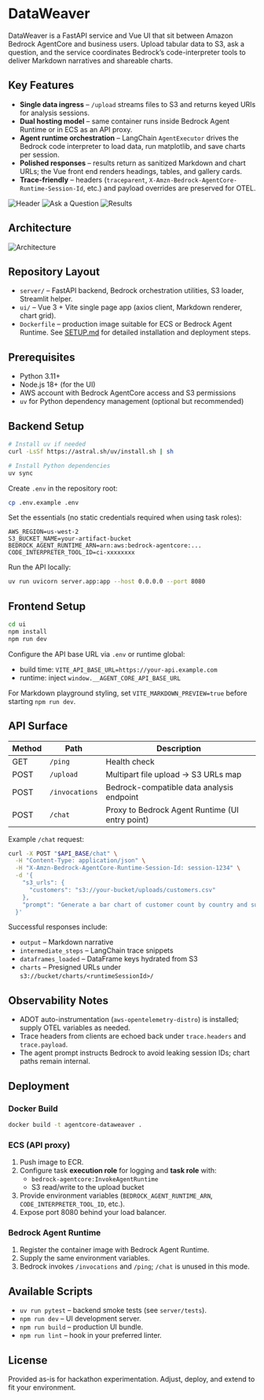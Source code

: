 # DataWeaver

DataWeaver is a FastAPI service and Vue UI that sit between Amazon Bedrock AgentCore and business users. Upload tabular data to S3, ask a question, and the service coordinates Bedrock’s code-interpreter tools to deliver Markdown narratives and shareable charts.

## Key Features

- **Single data ingress** – `/upload` streams files to S3 and returns keyed URIs for analysis sessions.
- **Dual hosting model** – same container runs inside Bedrock Agent Runtime or in ECS as an API proxy.
- **Agent runtime orchestration** – LangChain `AgentExecutor` drives the Bedrock code interpreter to load data, run matplotlib, and save charts per session.
- **Polished responses** – results return as sanitized Markdown and chart URLs; the Vue front end renders headings, tables, and gallery cards.
- **Trace-friendly** – headers (`traceparent`, `X-Amzn-Bedrock-AgentCore-Runtime-Session-Id`, etc.) and payload overrides are preserved for OTEL.


![Header](./screenshots/Header.png)
![Ask a Question](screenshots/AskQuestion.png)
![Results](screenshots/AgentResults.jpeg)

## Architecture

![Architecture](architecture.jpg)

## Repository Layout

- `server/` – FastAPI backend, Bedrock orchestration utilities, S3 loader, Streamlit helper.
- `ui/` – Vue 3 + Vite single page app (axios client, Markdown renderer, chart grid).
- `Dockerfile` – production image suitable for ECS or Bedrock Agent Runtime.
See [SETUP.md](SETUP.md) for detailed installation and deployment steps.

## Prerequisites

- Python 3.11+
- Node.js 18+ (for the UI)
- AWS account with Bedrock AgentCore access and S3 permissions
- `uv` for Python dependency management (optional but recommended)

## Backend Setup

```bash
# Install uv if needed
curl -LsSf https://astral.sh/uv/install.sh | sh

# Install Python dependencies
uv sync
```

Create `.env` in the repository root:

```bash
cp .env.example .env
```

Set the essentials (no static credentials required when using task roles):

```env
AWS_REGION=us-west-2
S3_BUCKET_NAME=your-artifact-bucket
BEDROCK_AGENT_RUNTIME_ARN=arn:aws:bedrock-agentcore:...
CODE_INTERPRETER_TOOL_ID=ci-xxxxxxxx
```

Run the API locally:

```bash
uv run uvicorn server.app:app --host 0.0.0.0 --port 8080
```

## Frontend Setup

```bash
cd ui
npm install
npm run dev
```

Configure the API base URL via `.env` or runtime global:

- build time: `VITE_API_BASE_URL=https://your-api.example.com`
- runtime: inject `window.__AGENT_CORE_API_BASE_URL`

For Markdown playground styling, set `VITE_MARKDOWN_PREVIEW=true` before starting `npm run dev`.

## API Surface

| Method | Path           | Description                                     |
|--------|----------------|-------------------------------------------------|
| GET    | `/ping`        | Health check                                    |
| POST   | `/upload`      | Multipart file upload → S3 URLs map             |
| POST   | `/invocations` | Bedrock-compatible data analysis endpoint       |
| POST   | `/chat`        | Proxy to Bedrock Agent Runtime (UI entry point) |

Example `/chat` request:

```bash
curl -X POST "$API_BASE/chat" \
  -H "Content-Type: application/json" \
  -H "X-Amzn-Bedrock-AgentCore-Runtime-Session-Id: session-1234" \
  -d '{
    "s3_urls": {
      "customers": "s3://your-bucket/uploads/customers.csv"
    },
    "prompt": "Generate a bar chart of customer count by country and summarise the top regions."
  }'
```

Successful responses include:

- `output` – Markdown narrative
- `intermediate_steps` – LangChain trace snippets
- `dataframes_loaded` – DataFrame keys hydrated from S3
- `charts` – Presigned URLs under `s3://bucket/charts/<runtimeSessionId>/`

## Observability Notes

- ADOT auto-instrumentation (`aws-opentelemetry-distro`) is installed; supply OTEL variables as needed.
- Trace headers from clients are echoed back under `trace.headers` and `trace.payload`.
- The agent prompt instructs Bedrock to avoid leaking session IDs; chart paths remain internal.

## Deployment

### Docker Build

```bash
docker build -t agentcore-dataweaver .
```

### ECS (API proxy)

1. Push image to ECR.
2. Configure task **execution role** for logging and **task role** with:
   - `bedrock-agentcore:InvokeAgentRuntime`
   - S3 read/write to the upload bucket
3. Provide environment variables (`BEDROCK_AGENT_RUNTIME_ARN`, `CODE_INTERPRETER_TOOL_ID`, etc.).
4. Expose port 8080 behind your load balancer.

### Bedrock Agent Runtime

1. Register the container image with Bedrock Agent Runtime.
2. Supply the same environment variables.
3. Bedrock invokes `/invocations` and `/ping`; `/chat` is unused in this mode.

## Available Scripts

- `uv run pytest` – backend smoke tests (see `server/tests`).
- `npm run dev` – UI development server.
- `npm run build` – production UI bundle.
- `npm run lint` – hook in your preferred linter.

## License

Provided as-is for hackathon experimentation. Adjust, deploy, and extend to fit your environment.
